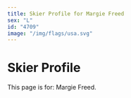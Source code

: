 ```yaml
---
title: Skier Profile for Margie Freed
sex: "L"
id: "4709"
image: "/img/flags/usa.svg" 
---
```


# Skier Profile

This page is for: Margie Freed.
    